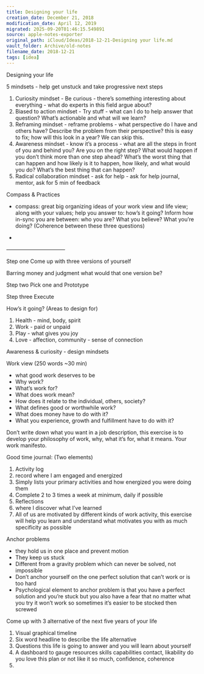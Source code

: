 ```yaml
---
title: Designing your life
creation_date: December 21, 2018
modification_date: April 12, 2019
migrated: 2025-09-20T01:46:15.549891
source: apple-notes-exporter
original_path: iCloud/Ideas/2018-12-21-Designing your life.md
vault_folder: Archive/old-notes
filename_date: 2018-12-21
tags: [idea]
---
```



Designing your life

5 mindsets - help get unstuck and take progressive next steps
1. Curiosity mindset - Be curious - there’s something interesting about everything - what do experts in this field argue about?
2. Biased to action mindset - Try stuff - what can I do to help answer that question? What’s actionable and what will we learn?
3. Reframing mindset - reframe problems - what perspective do I have and others have? Describe the problem from their perspective? this is easy to fix; how will this look in a year? We can skip this.
4. Awareness mindset - know it’s a process - what are all the steps in front of you and behind you? Are you on the right step? What would happen if you don’t think more than one step ahead? What’s the worst thing that can happen and how likely is it to happen, how likely, and what would you do? What’s the best thing that can happen?
5. Radical collaboration mindset - ask for help - ask for help journal, mentor, ask for 5 min of feedback 

Compass & Practices 

- compass: great big organizing ideas of your work view and life view; along with your values; help you answer to: how’s it going? Inform how in-sync you are between: who you are? What you believe? What you’re doing? (Coherence between these three questions)

- 

———————————

Step one
Come up with three versions of yourself

Barring money and judgment what would that one version be?

Step two
Pick one and Prototype

Step three
Execute 

How’s it going? (Areas to design for)
1. Health - mind, body, spirit 
2. Work - paid or unpaid 
3. Play - what gives you joy
4. Love - affection, community - sense of connection 

Awareness & curiosity - design mindsets

Work view (250 words ~30 min)
- what good work deserves to be
- Why work?
- What’s work for?
- What does work mean?
- How does it relate to the individual, others, society?
- What defines good or worthwhile work?
- What does money have to do with it?
- What you experience, growth and fulfillment have to do with it?

Don’t write down what you want in a job description, this exercise is to develop your philosophy of work, why, what it’s for, what it means. Your work manifesto.

Good time journal:
(Two elements)
1. Activity log
2. record where I am engaged and energized
3. Simply lists your primary activities and how energized you were doing them
4. Complete 2 to 3 times a week at minimum, daily if possible
5. Reflections
6. where I discover what I’ve learned
7. All of us are motivated by different kinds of work activity, this exercise will help you learn and understand what motivates you with as much specificity as possible

Anchor problems
- they hold us in one place and prevent motion
- They keep us stuck
- Different from a gravity problem which can never be solved, not impossible
- Don’t anchor yourself on the one perfect solution that can’t work or is too hard
- Psychological element to anchor problem is that you have a perfect solution and you’re stuck but you also have a fear that no matter what you try it won’t work so sometimes it’s easier to be stocked then screwed

Come up with 3 alternative of the next five years of your life
1. Visual graphical timeline
2. Six word headline to describe the life alternative
3. Questions this life is going to answer and you will learn about yourself
4. A dashboard to gauge resources skills capabilities contact, likability do you love this plan or not like it so much, confidence, coherence  
5. 

